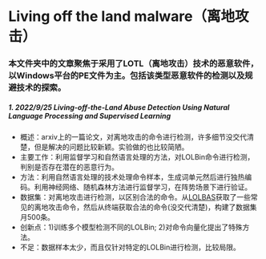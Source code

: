 # **Living off the land malware（离地攻击）**

### 本文件夹中的文章聚焦于采用了LOTL（离地攻击）技术的恶意软件，以Windows平台的PE文件为主。包括该类型恶意软件的检测以及规避技术的探索。


##### 1. 2022/9/25 Living-off-the-Land Abuse Detection Using Natural Language Processing and Supervised Learning
+ 概述：arxiv上的一篇论文，对离地攻击的命令进行检测，许多细节没交代清楚，但是解决的问题比较新颖。实验做的也比较简陋。
+ 主要工作：利用监督学习和自然语言处理的方法，对LOLBin命令进行检测，判别是否存在潜在的恶意行为。
+ 方法：利用自然语言处理的技术处理命令样本，生成词单元然后进行独热编码。利用神经网络、随机森林方法进行监督学习，在阵势场景下进行验证。
+ 数据集：对离地攻击进行检测，以区别合法的命令。从[LOLBAS](https://lolbas-project.github.io/)获取了一些常见的离地攻击命令，然后从终端获取合法的命令(没交代清楚)，构建了数据集月500条。
+ 创新点：1)训练多个模型检测不同的LOLBin; 2)对命令向量化提出了特殊方法。
+ 不足：数据样本太少，而且仅针对特定的LOLBin进行检测，比较局限。
